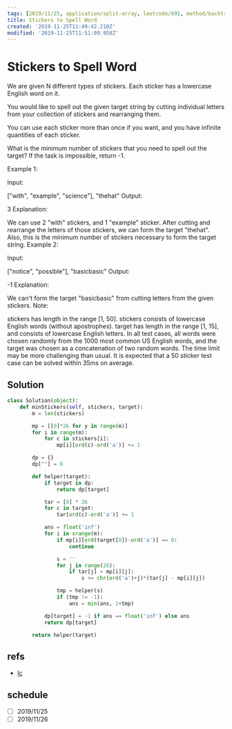 ```yaml
---
tags: [2019/11/25, application/split-array, leetcode/691, method/backtrack]
title: Stickers to Spell Word
created: '2019-11-25T11:49:42.210Z'
modified: '2019-11-25T11:51:09.958Z'
---
```


# Stickers to Spell Word

We are given N different types of stickers. Each sticker has a lowercase English word on it.

You would like to spell out the given target string by cutting individual letters from your collection of stickers and rearranging them.

You can use each sticker more than once if you want, and you have infinite quantities of each sticker.

What is the minimum number of stickers that you need to spell out the target? If the task is impossible, return -1.

Example 1:

Input:

["with", "example", "science"], "thehat"
Output:

3
Explanation:

We can use 2 "with" stickers, and 1 "example" sticker.
After cutting and rearrange the letters of those stickers, we can form the target "thehat".
Also, this is the minimum number of stickers necessary to form the target string.
Example 2:

Input:

["notice", "possible"], "basicbasic"
Output:

-1
Explanation:

We can't form the target "basicbasic" from cutting letters from the given stickers.
Note:

stickers has length in the range [1, 50].
stickers consists of lowercase English words (without apostrophes).
target has length in the range [1, 15], and consists of lowercase English letters.
In all test cases, all words were chosen randomly from the 1000 most common US English words, and the target was chosen as a concatenation of two random words.
The time limit may be more challenging than usual. It is expected that a 50 sticker test case can be solved within 35ms on average.


## Solution

```python
class Solution(object):
    def minStickers(self, stickers, target):
        m = len(stickers)

        mp = [[0]*26 for y in range(m)]
        for i in range(m):
            for c in stickers[i]:
                mp[i][ord(c)-ord('a')] += 1

        dp = {}
        dp[""] = 0

        def helper(target):
            if target in dp:
                return dp[target]

            tar = [0] * 26
            for c in target:
                tar[ord(c)-ord('a')] += 1

            ans = float('inf')
            for i in xrange(m):
                if mp[i][ord(target[0])-ord('a')] == 0:
                    continue

                s = ''
                for j in range(26):
                    if tar[j] > mp[i][j]:
                        s += chr(ord('a')+j)*(tar[j] - mp[i][j])

                tmp = helper(s)
                if (tmp != -1):
                    ans = min(ans, 1+tmp)

            dp[target] = -1 if ans == float('inf') else ans
            return dp[target]

        return helper(target)

```

## refs

* [lc](https://leetcode.com/problems/stickers-to-spell-word/)


## schedule

* [ ] 2019/11/25
* [ ] 2019/11/26

